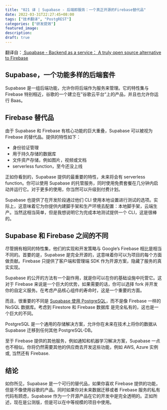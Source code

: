 ```yaml
---
title: "021 译 | Supabase - 后端即服务：一个真正开源的Firebase替代品"
date: 2022-03-31T22:27:45+08:00
tags: ["技术翻译", "PostgREST"]
categories: ["研发提效"]
featured_image:
description:
draft: true
---
```


翻译自：[ Supabase - Backend as a service： A truly open source alternative to Firebase ](https://flaming.codes/posts/supabase-backend-as-a-service-firebase-alternative)

## Supabase，一个功能多样的后端套件

Supabase 是一组后端功能，允许你将后端作为服务来管理。它的特性集与 Firebase 特别相近，谷歌的一个建立在”谷歌云平台“上的产品，并且也允许你运行 Baas。

## Firebase 替代品

由于 Supabase 和 Firebase 有核心功能的巨大重叠，Supabase 可以被视为 Firebase 的替代品。提供的特性如下：

- 身份验证管理
- 用于持久存储的数据库
- 文件资产存储，例如图片，视频或文档
- serverless function，至今还没上线

正如你看到的，Supabase 提供的最重要的特性，未来将会有 serverless function。你可以使用 Supabase 的托管服务，同时使用免费套餐在几分钟内启动并运行它。对于更多的使用，你当然可以升级到付费计划。

Supabase 也提供了在开发阶段通过他们 CLI 使用本地设置进行测试的选项。实际上，这意味着它为你提供内建脚手架和生产环境去配置：本地脚手架，云端生产。当然这相当简单，但是我想说明它为完成本地测试提供一个 CLI，这是很棒的。

## Supabase 和 Firebase 之间的不同

尽管拥有相同的特性集，他们的实现和开发策略与 Google’s Firebase 相比是相当不同的。首要的是，Supabase 是完全开源的，这意味着你可以为项目的每个方面做贡献。Firebase 只提供了客户端和管理端 SDK 作为开源方案，隐藏了服务的真实实现。

Supabase 的公开的方法有一个副作用，就是你可以在你的基础设施中托管它。这对于 Firebase 来说是一个巨大的优势，如果需要的话，你可以选择 fork 并开发你的自定义服务。在考虑产品核心组件的寿命时，这是一个重要的方面。

而且，很重要的不同是 [Supabase 使用 PostgreSQL](https://supabase.com/database)，而不是像 Firebase 一样的 NoSQL 数据库。考虑到 Firestore 和 Firebase 数据库 是完全私有的，这也是一个巨大的不同。

PostgreSQL 是一个通用的存储解决方案，允许你在未来在技术上将你的数据从 Supabase 迁移到任何其他 PostgreSQL-DB。

至于 Firebase 提供的其他服务，例如通知和机器学习解决方案，Supabase 一点也不相似。你将仍然需要其他的供应商去开发这些功能，例如 AWS, Azure 实例 或, 当然还有 Firebase.

## 结论

如你所见，Supabase 是一个可行的替代品，如果你喜欢 Firebase 提供的功能，但是不像使用谷歌的产品。同时如果你对未来数据迁移或者 Firebase 服务的私有代码有顾虑，Supabase 作为一个开源产品在它的开发中是完全透明的。正如所述，现在是公测版，但是可以在中等规模的项目中使用。
